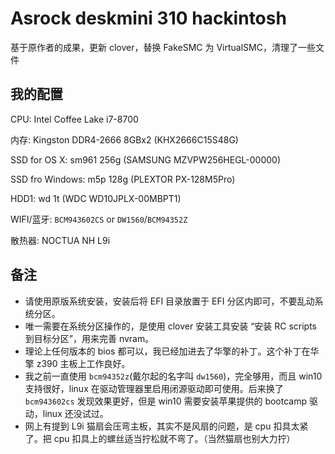# Asrock deskmini 310 hackintosh

基于原作者的成果，更新 clover，替换 FakeSMC 为 VirtualSMC，清理了一些文件

## 我的配置
CPU: Intel Coffee Lake i7-8700

内存: Kingston DDR4-2666 8GBx2 (KHX2666C15S48G)

SSD for OS X: sm961 256g (SAMSUNG MZVPW256HEGL-00000)

SSD fro Windows: m5p 128g (PLEXTOR PX-128M5Pro)

HDD1: wd 1t (WDC WD10JPLX-00MBPT1)

WIFI/蓝牙: `BCM943602CS` or `DW1560`/`BCM94352Z`

散热器: NOCTUA NH L9i

## 备注

* 请使用原版系统安装，安装后将 EFI 目录放置于 EFI 分区内即可，不要乱动系统分区。
* 唯一需要在系统分区操作的，是使用 clover 安装工具安装 “安装 RC scripts 到目标分区”，用来完善 nvram。
* 理论上任何版本的 bios 都可以，我已经加进去了华擎的补丁。这个补丁在华擎 z390 主板上工作良好。
* 我之前一直使用 `bcm94352z`(戴尔起的名字叫 `dw1560`)，完全够用，而且 win10 支持很好，linux 在驱动管理器里启用闭源驱动即可使用。后来换了 `bcm943602cs` 发现效果更好，但是 win10 需要安装苹果提供的 bootcamp 驱动，linux 还没试过。
* 网上有提到 L9i 猫扇会压弯主板，其实不是风扇的问题，是 cpu 扣具太紧了。把 cpu 扣具上的螺丝适当拧松就不弯了。（当然猫扇也别大力拧）